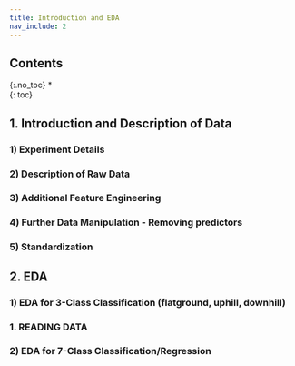 ```yaml
---
title: Introduction and EDA
nav_include: 2
---
```


## Contents
{:.no_toc}
*  
{: toc}



## 1. Introduction and Description of Data

### 1) Experiment Details


### 2) Description of Raw Data



### 3) Additional Feature Engineering


### 4) Further Data Manipulation - Removing predictors



### 5) Standardization


## 2. EDA

### 1) EDA for 3-Class Classification (flatground, uphill, downhill)


### 1. READING DATA


### 2) EDA for 7-Class Classification/Regression
